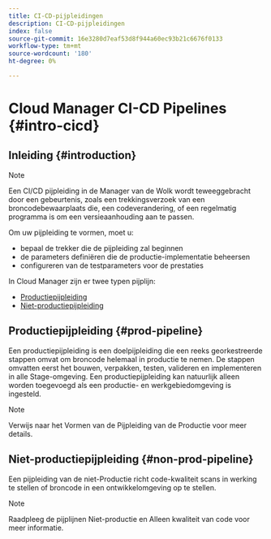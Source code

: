 ```yaml
---
title: CI-CD-pijpleidingen
description: CI-CD-pijpleidingen
index: false
source-git-commit: 16e3280d7eaf53d8f944a60ec93b21c6676f0133
workflow-type: tm+mt
source-wordcount: '180'
ht-degree: 0%

---
```



# Cloud Manager CI-CD Pipelines {#intro-cicd}

## Inleiding {#introduction}

>[!NOTE]
>Een CI/CD pijpleiding in de Manager van de Wolk wordt teweeggebracht door een gebeurtenis, zoals een trekkingsverzoek van een broncodebewaarplaats die, een codeverandering, of een regelmatig programma is om een versieaanhouding aan te passen.

Om uw pijpleiding te vormen, moet u:
* bepaal de trekker die de pijpleiding zal beginnen
* de parameters definiëren die de productie-implementatie beheersen
* configureren van de testparameters voor de prestaties

In Cloud Manager zijn er twee typen pijplijn:

* [Productiepijpleiding](#prod-pipeline)
* [Niet-productiepijpleiding](#non-prod-pipeline)

## Productiepijpleiding {#prod-pipeline}

Een productiepijpleiding is een doelpijpleiding die een reeks georkestreerde stappen omvat om broncode helemaal in productie te nemen. De stappen omvatten eerst het bouwen, verpakken, testen, valideren en implementeren in alle Stage-omgeving. Een productiepijpleiding kan natuurlijk alleen worden toegevoegd als een productie- en werkgebiedomgeving is ingesteld.

>[!NOTE]
>Verwijs naar het Vormen van de Pijpleiding van de Productie voor meer details.


## Niet-productiepijpleiding {#non-prod-pipeline}

Een pijpleiding van de niet-Productie richt code-kwaliteit scans in werking te stellen of broncode in een ontwikkelomgeving op te stellen.

>[!NOTE]
>Raadpleeg de pijplijnen Niet-productie en Alleen kwaliteit van code voor meer informatie.
